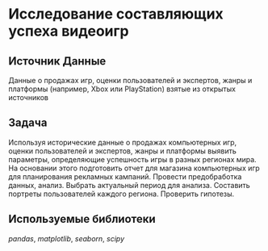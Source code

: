 # Исследование составляющих успеха видеоигр


## Источник Данные

Данные о продажах игр, оценки пользователей и экспертов, жанры и платформы (например, Xbox или PlayStation) взятые из открытых источников

## Задача

Используя исторические данные о продажах компьютерных игр, оценки пользователей и экспертов, жанры и платформы выявить параметры, определяющие успешность игры в разных регионах мира. На основании этого подготовить отчет для магазина компьютерных игр для планирования рекламных кампаний. Провести предобработка данных, анализ. Выбрать актуальный период для анализа. Составить портреты пользователей каждого региона. Проверить гипотезы.

## Используемые библиотеки
*pandas*, *matplotlib*, *seaborn*, *scipy*
